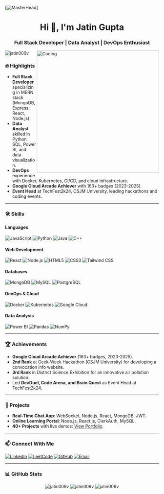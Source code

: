 [![MasterHead](https://developers.giphy.com/branch/master/static/api-512d36c09662682717108a38bbb5c57d.gif)]
<h1 align="center">Hi 👋, I'm Jatin Gupta</h1>
<h3 align="center">Full Stack Developer | Data Analyst | DevOps Enthusiast</h3>
<img align="right" alt="Coding" width="400" src="https://cdn.dribbble.com/users/1162077/screenshots/3848914/programmer.gif">

<p align="left"> <img src="https://komarev.com/ghpvc/?username=jatin009v&label=Profile%20views&color=0e75b6&style=flat" alt="jatin009v" /> </p>

### 🔥 Highlights
- **Full Stack Developer** specializing in MERN stack (MongoDB, Express, React, Node.js).
- **Data Analyst** skilled in Python, SQL, Power BI, and data visualization.
- **DevOps** experience with Docker, Kubernetes, CI/CD, and cloud infrastructure.
- **Google Cloud Arcade Achiever** with 163+ badges (2023-2025).
- **Event Head** at TechFest2k24, CSJM University, leading hackathons and coding events.

---

### 🛠️ Skills
#### Languages
![JavaScript](https://img.shields.io/badge/-JavaScript-F7DF1E?logo=javascript&logoColor=black)
![Python](https://img.shields.io/badge/-Python-3776AB?logo=python&logoColor=white)
![Java](https://img.shields.io/badge/-Java-007396?logo=java&logoColor=white)
![C++](https://img.shields.io/badge/-C++-00599C?logo=c%2B%2B&logoColor=white)

#### Web Development
![React](https://img.shields.io/badge/-React-61DAFB?logo=react&logoColor=black)
![Node.js](https://img.shields.io/badge/-Node.js-339933?logo=node.js&logoColor=white)
![HTML5](https://img.shields.io/badge/-HTML5-E34F26?logo=html5&logoColor=white)
![CSS3](https://img.shields.io/badge/-CSS3-1572B6?logo=css3&logoColor=white)
![Tailwind CSS](https://img.shields.io/badge/-Tailwind_CSS-06B6D4?logo=tailwind-css&logoColor=white)

#### Databases
![MongoDB](https://img.shields.io/badge/-MongoDB-47A248?logo=mongodb&logoColor=white)
![MySQL](https://img.shields.io/badge/-MySQL-4479A1?logo=mysql&logoColor=white)
![PostgreSQL](https://img.shields.io/badge/-PostgreSQL-4169E1?logo=postgresql&logoColor=white)

#### DevOps & Cloud
![Docker](https://img.shields.io/badge/-Docker-2496ED?logo=docker&logoColor=white)
![Kubernetes](https://img.shields.io/badge/-Kubernetes-326CE5?logo=kubernetes&logoColor=white)
![Google Cloud](https://img.shields.io/badge/-Google_Cloud-4285F4?logo=google-cloud&logoColor=white)

#### Data Analysis
![Power BI](https://img.shields.io/badge/-Power_BI-F2C811?logo=power-bi&logoColor=black)
![Pandas](https://img.shields.io/badge/-Pandas-150458?logo=pandas&logoColor=white)
![NumPy](https://img.shields.io/badge/-NumPy-013243?logo=numpy&logoColor=white)

---

### 🏆 Achievements
- **Google Cloud Arcade Achiever** (163+ badges, 2023-2025).
- **2nd Rank** at Geek-Week Hackathon (CSJM University) for developing a convocation info website.
- **3rd Rank** in District Science Exhibition for an innovative air pollution solution.
- Led **DevDuel, Code Arena, and Brain Quest** as Event Head at TechFest2k24.

---

### 📂 Projects
- **Real-Time Chat App**: WebSocket, Node.js, React, MongoDB, JWT.
- **Online Learning Portal**: Node.js, React.js, ClerkAuth, MySQL.
- **40+ Projects** with live demos: [View Portfolio](https://jatin009v.github.io/Portfolio.com/).

---

### 📫 Connect With Me
[![LinkedIn](https://img.shields.io/badge/-LinkedIn-0A66C2?logo=linkedin&logoColor=white)](https://www.linkedin.com/in/jatin-gupta-7a5000267)
[![LeetCode](https://img.shields.io/badge/-LeetCode-FFA116?logo=leetcode&logoColor=black)](https://leetcode.com/jatin_009v)
[![GitHub](https://img.shields.io/badge/-GitHub-181717?logo=github&logoColor=white)](https://github.com/jatin009v)
[![Email](https://img.shields.io/badge/-Email-D14836?logo=gmail&logoColor=white)](mailto:jatingupta009v@gmail.com)

---

### 📊 GitHub Stats
<p align="center">
  <img src="https://github-readme-stats.vercel.app/api?username=jatin009v&show_icons=true&theme=radical" alt="jatin009v" />
  <img src="https://github-readme-streak-stats.herokuapp.com/?user=jatin009v&theme=radical" alt="jatin009v" />
  <img src="https://github-readme-stats.vercel.app/api/top-langs?username=jatin009v&layout=compact&theme=radical" alt="jatin009v" />
</p>
